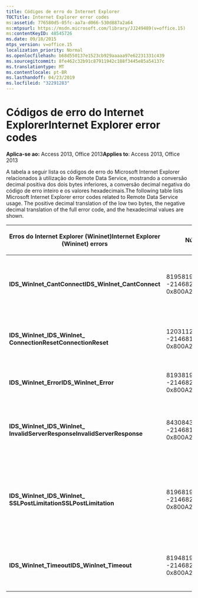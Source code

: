```yaml
---
title: Códigos de erro do Internet Explorer
TOCTitle: Internet Explorer error codes
ms:assetid: 776580d5-05fc-aa7a-d066-530d887a2a64
ms:mtpsurl: https://msdn.microsoft.com/library/JJ249489(v=office.15)
ms:contentKeyID: 48545726
ms.date: 09/18/2015
mtps_version: v=office.15
localization_priority: Normal
ms.openlocfilehash: b68d550137e1523cb929aaaaa97e62231331c439
ms.sourcegitcommit: 8fe462c32b91c87911942c188f3445e85a54137c
ms.translationtype: MT
ms.contentlocale: pt-BR
ms.lasthandoff: 04/23/2019
ms.locfileid: "32291283"
---
```

# <a name="internet-explorer-error-codes"></a><span data-ttu-id="c7f92-102">Códigos de erro do Internet Explorer</span><span class="sxs-lookup"><span data-stu-id="c7f92-102">Internet Explorer error codes</span></span>

<span data-ttu-id="c7f92-103">**Aplica-se ao:** Access 2013, Office 2013</span><span class="sxs-lookup"><span data-stu-id="c7f92-103">**Applies to**: Access 2013, Office 2013</span></span>

<span data-ttu-id="c7f92-p101">A tabela a seguir lista os códigos de erro do Microsoft Internet Explorer relacionados à utilização do Remote Data Service, mostrando a conversão decimal positiva dos dois bytes inferiores, a conversão decimal negativa do código de erro inteiro e os valores hexadecimais.</span><span class="sxs-lookup"><span data-stu-id="c7f92-p101">The following table lists Microsoft Internet Explorer error codes related to Remote Data Service usage. The positive decimal translation of the low two bytes, the negative decimal translation of the full error code, and the hexadecimal values are shown.</span></span>

<table>
<colgroup>
<col style="width: 33%" />
<col style="width: 33%" />
<col style="width: 33%" />
</colgroup>
<thead>
<tr class="header">
<th><p><span data-ttu-id="c7f92-106">Erros do Internet Explorer (Wininet)</span><span class="sxs-lookup"><span data-stu-id="c7f92-106">Internet Explorer (Wininet) errors</span></span></p></th>
<th><p><span data-ttu-id="c7f92-107">Número</span><span class="sxs-lookup"><span data-stu-id="c7f92-107">Number</span></span></p></th>
<th><p><span data-ttu-id="c7f92-108">Descrição</span><span class="sxs-lookup"><span data-stu-id="c7f92-108">Description</span></span></p></th>
</tr>
</thead>
<tbody>
<tr class="odd">
<td><p><span data-ttu-id="c7f92-109"><strong>IDS_WinInet_CantConnect</strong></span><span class="sxs-lookup"><span data-stu-id="c7f92-109"><strong>IDS_WinInet_CantConnect</strong></span></span></p></td>
<td><p><span data-ttu-id="c7f92-110">8195</span><span class="sxs-lookup"><span data-stu-id="c7f92-110">8195</span></span><br />
<span data-ttu-id="c7f92-111">-2146820093</span><span class="sxs-lookup"><span data-stu-id="c7f92-111">-2146820093</span></span><br />
<span data-ttu-id="c7f92-112">0x800A2003</span><span class="sxs-lookup"><span data-stu-id="c7f92-112">0x800A2003</span></span></p></td>
<td><p><span data-ttu-id="c7f92-113">Erro do cliente de Internet: não é possível conectar-se ao servidor.</span><span class="sxs-lookup"><span data-stu-id="c7f92-113">Internet Client Error: Cannot Connect to Server.</span></span></p></td>
</tr>
<tr class="even">
<td><p><span data-ttu-id="c7f92-114"><strong>IDS_WinInet_</span><span class="sxs-lookup"><span data-stu-id="c7f92-114"><strong>IDS_WinInet_</span></span><br />
<span data-ttu-id="c7f92-115">ConnectionReset</strong></span><span class="sxs-lookup"><span data-stu-id="c7f92-115">ConnectionReset</strong></span></span></p></td>
<td><p><span data-ttu-id="c7f92-116">12031</span><span class="sxs-lookup"><span data-stu-id="c7f92-116">12031</span></span><br />
<span data-ttu-id="c7f92-117">-2146816257</span><span class="sxs-lookup"><span data-stu-id="c7f92-117">-2146816257</span></span><br />
<span data-ttu-id="c7f92-118">0x800A2EFF</span><span class="sxs-lookup"><span data-stu-id="c7f92-118">0x800A2EFF</span></span></p></td>
<td><p><span data-ttu-id="c7f92-119">Erro do cliente de Internet: conexão redefinida.</span><span class="sxs-lookup"><span data-stu-id="c7f92-119">Internet Client Error: Connection Reset.</span></span></p></td>
</tr>
<tr class="odd">
<td><p><span data-ttu-id="c7f92-120"><strong>IDS_WinInet_Error</strong></span><span class="sxs-lookup"><span data-stu-id="c7f92-120"><strong>IDS_WinInet_Error</strong></span></span></p></td>
<td><p><span data-ttu-id="c7f92-121">8193</span><span class="sxs-lookup"><span data-stu-id="c7f92-121">8193</span></span><br />
<span data-ttu-id="c7f92-122">-2146820095</span><span class="sxs-lookup"><span data-stu-id="c7f92-122">-2146820095</span></span><br />
<span data-ttu-id="c7f92-123">0x800A2001</span><span class="sxs-lookup"><span data-stu-id="c7f92-123">0x800A2001</span></span></p></td>
<td><p><span data-ttu-id="c7f92-124">Erro do cliente de Internet.</span><span class="sxs-lookup"><span data-stu-id="c7f92-124">Internet Client Error.</span></span></p></td>
</tr>
<tr class="even">
<td><p><span data-ttu-id="c7f92-125"><strong>IDS_WinInet_</span><span class="sxs-lookup"><span data-stu-id="c7f92-125"><strong>IDS_WinInet_</span></span><br />
<span data-ttu-id="c7f92-126">InvalidServerResponse</strong></span><span class="sxs-lookup"><span data-stu-id="c7f92-126">InvalidServerResponse</strong></span></span></p></td>
<td><p><span data-ttu-id="c7f92-127">8430</span><span class="sxs-lookup"><span data-stu-id="c7f92-127">8430</span></span><br />
<span data-ttu-id="c7f92-128">-2146819858</span><span class="sxs-lookup"><span data-stu-id="c7f92-128">-2146819858</span></span><br />
<span data-ttu-id="c7f92-129">0x800A20EE</span><span class="sxs-lookup"><span data-stu-id="c7f92-129">0x800A20EE</span></span></p></td>
<td><p><span data-ttu-id="c7f92-130">Erro do cliente de Internet: resposta inválida do servidor.</span><span class="sxs-lookup"><span data-stu-id="c7f92-130">Internet Client Error: Invalid Server Response.</span></span></p></td>
</tr>
<tr class="odd">
<td><p><span data-ttu-id="c7f92-131"><strong>IDS_WinInet_</span><span class="sxs-lookup"><span data-stu-id="c7f92-131"><strong>IDS_WinInet_</span></span><br />
<span data-ttu-id="c7f92-132">SSLPostLimitation</strong></span><span class="sxs-lookup"><span data-stu-id="c7f92-132">SSLPostLimitation</strong></span></span></p></td>
<td><p><span data-ttu-id="c7f92-133">8196</span><span class="sxs-lookup"><span data-stu-id="c7f92-133">8196</span></span><br />
<span data-ttu-id="c7f92-134">-2146820092</span><span class="sxs-lookup"><span data-stu-id="c7f92-134">-2146820092</span></span><br />
<span data-ttu-id="c7f92-135">0x800A2004</span><span class="sxs-lookup"><span data-stu-id="c7f92-135">0x800A2004</span></span></p></td>
<td><p><span data-ttu-id="c7f92-136">Erro do cliente de Internet: erro SSL (possivelmente limitação de 32 K para carregamento de dados).</span><span class="sxs-lookup"><span data-stu-id="c7f92-136">Internet Client Error: SSL Error (possibly 32K data upload limitation).</span></span></p></td>
</tr>
<tr class="even">
<td><p><span data-ttu-id="c7f92-137"><strong>IDS_WinInet_Timeout</strong></span><span class="sxs-lookup"><span data-stu-id="c7f92-137"><strong>IDS_WinInet_Timeout</strong></span></span></p></td>
<td><p><span data-ttu-id="c7f92-138">8194</span><span class="sxs-lookup"><span data-stu-id="c7f92-138">8194</span></span><br />
<span data-ttu-id="c7f92-139">-2146820094</span><span class="sxs-lookup"><span data-stu-id="c7f92-139">-2146820094</span></span><br />
<span data-ttu-id="c7f92-140">0x800A2002</span><span class="sxs-lookup"><span data-stu-id="c7f92-140">0x800A2002</span></span></p></td>
<td><p><span data-ttu-id="c7f92-141">Erro do cliente de Internet: tempo limite de solicitação</span><span class="sxs-lookup"><span data-stu-id="c7f92-141">Internet Client Error: Request Timeout.</span></span></p></td>
</tr>
</tbody>
</table>

